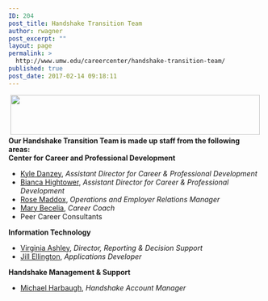 ```yaml
---
ID: 204
post_title: Handshake Transition Team
author: rwagner
post_excerpt: ""
layout: page
permalink: >
  http://www.umw.edu/careercenter/handshake-transition-team/
published: true
post_date: 2017-02-14 09:18:11
---
```

<div class="content-main"> <img class=" wp-image-171 alignnone" src="http://www.umw.edu/careercenter/wp-content/uploads/sites/41/2016/12/hs-logo-primary-lg-300x48.png" alt="" width="494" height="79" /></div>
<div class="content-main"></div>
<div class="content-main"><strong>Our Handshake Transition Team is made up staff from the following areas:</strong></div>
<div class="content-main"><strong>Center for Career and Professional Development</strong></div>
<ul>
 	<li class="content-main"><a href="http://www.umw.edu/directory/employee/kyle-danzey/">Kyle Danzey</a>, <em>Assistant Director for Career &amp; Professional Development</em></li>
 	<li class="content-main"><a href="http://www.umw.edu/directory/employee/bianca-hightower/">Bianca Hightower</a>, <em>Assistant Director for Career &amp; Professional Development</em></li>
 	<li class="content-main"><a href="http://www.umw.edu/directory/employee/rose-maddox/">Rose Maddox</a>, <em>Operations and Employer Relations Manager</em></li>
 	<li class="content-main"><a href="http://www.umw.edu/directory/employee/mary-becelia/">Mary Becelia</a>, <em>Career Coach</em></li>
 	<li class="content-main">Peer Career Consultants</li>
</ul>
<strong>Information Technology</strong>
<ul>
 	<li><a href="http://www.umw.edu/directory/employee/virginia-ashley/">Virginia Ashley</a>, <em>Director, Reporting &amp; Decision Support</em></li>
 	<li><a href="http://www.umw.edu/directory/?s=Jill+Ellington">Jill Ellington</a>, <em>Applications Developer</em></li>
</ul>
<strong>Handshake Management &amp; Support</strong>
<ul>
 	<li><a href="https://www.linkedin.com/in/michael-harbaugh-68647459">Michael Harbaugh</a>, <em>Handshake Account Manager</em></li>
</ul>